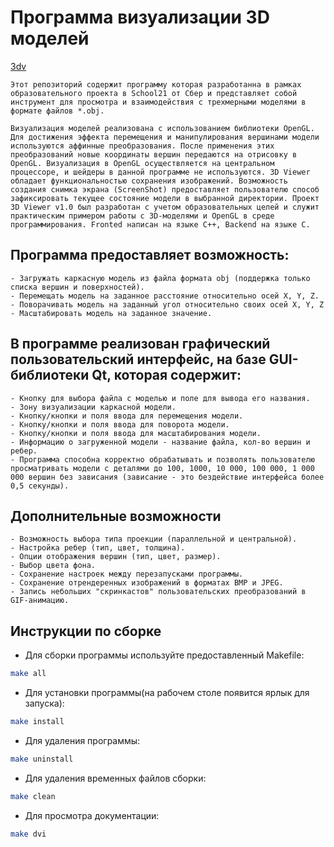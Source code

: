 # Программа визуализации 3D моделей
 [3dv](./materials/1_1.jpeg)

    Этот репозиторий содержит программу которая разработанна в рамках образовательного проекта в School21 от Сбер и представляет собой инструмент для просмотра и взаимодействия с трехмерными моделями в формате файлов *.obj.

    Визуализация моделей реализована с использованием библиотеки OpenGL. Для достижения эффекта перемещения и манипулирования вершинами модели используются аффинные преобразования. После применения этих преобразований новые координаты вершин передаются на отрисовку в OpenGL. Визуализация в OpenGL осуществляется на центральном процессоре, и шейдеры в данной программе не используются. 3D Viewer обладает функциональностью сохранения изображений. Возможность создания снимка экрана (ScreenShot) предоставляет пользователю способ зафиксировать текущее состояние модели в выбранной директории. Проект 3D Viewer v1.0 был разработан с учетом образовательных целей и служит практическим примером работы с 3D-моделями и OpenGL в среде программирования. Fronted написан на языке С++, Backend на языке С.


## Программа предоставляет возможность:

    - Загружать каркасную модель из файла формата obj (поддержка только списка вершин и поверхностей).
    - Перемещать модель на заданное расстояние относительно осей X, Y, Z.
    - Поворачивать модель на заданный угол относительно своих осей X, Y, Z
    - Масштабировать модель на заданное значение.

## В программе реализован графический пользовательский интерфейс, на базе GUI-библиотеки Qt, которая содержит:

    - Кнопку для выбора файла с моделью и поле для вывода его названия.
    - Зону визуализации каркасной модели.
    - Кнопку/кнопки и поля ввода для перемещения модели. 
    - Кнопку/кнопки и поля ввода для поворота модели. 
    - Кнопку/кнопки и поля ввода для масштабирования модели.  
    - Информацию о загруженной модели - название файла, кол-во вершин и ребер.
    - Программа способна корректно обрабатывать и позволять пользователю просматривать модели с деталями до 100, 1000, 10 000, 100 000, 1 000 000 вершин без зависания (зависание - это бездействие интерфейса более 0,5 секунды).


## Дополнительные возможности

    - Возможность выбора типа проекции (параллельной и центральной).
    - Настройка ребер (тип, цвет, толщина).
    - Опции отображения вершин (тип, цвет, размер).
    - Выбор цвета фона.
    - Сохранение настроек между перезапусками программы.
    - Сохранение отрендеренных изображений в форматах BMP и JPEG.
    - Запись небольших "скринкастов" пользовательских преобразований в GIF-анимацию.


## Инструкции по сборке
- Для сборки программы используйте предоставленный Makefile:
```bash
make all
```
- Для установки программы(на рабочем столе появится ярлык для запуска):
```bash
make install
```
- Для удаления программы:
```bash
make uninstall
```
- Для удаления временных файлов сборки:
```bash
make clean
```
- Для просмотра документации:
```bash
make dvi
```
